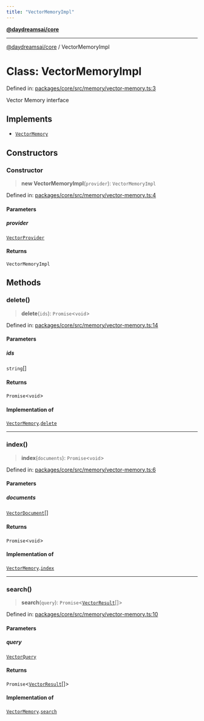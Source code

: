 ```yaml
---
title: "VectorMemoryImpl"
---
```


[**@daydreamsai/core**](./api-reference.md)

***

[@daydreamsai/core](./api-reference.md) / VectorMemoryImpl

# Class: VectorMemoryImpl

Defined in: [packages/core/src/memory/vector-memory.ts:3](https://github.com/dojoengine/daydreams/blob/cade502c379b7b9e103832026447c86310638fce/packages/core/src/memory/vector-memory.ts#L3)

Vector Memory interface

## Implements

- [`VectorMemory`](./VectorMemory.md)

## Constructors

### Constructor

> **new VectorMemoryImpl**(`provider`): `VectorMemoryImpl`

Defined in: [packages/core/src/memory/vector-memory.ts:4](https://github.com/dojoengine/daydreams/blob/cade502c379b7b9e103832026447c86310638fce/packages/core/src/memory/vector-memory.ts#L4)

#### Parameters

##### provider

[`VectorProvider`](./VectorProvider.md)

#### Returns

`VectorMemoryImpl`

## Methods

### delete()

> **delete**(`ids`): `Promise`\<`void`\>

Defined in: [packages/core/src/memory/vector-memory.ts:14](https://github.com/dojoengine/daydreams/blob/cade502c379b7b9e103832026447c86310638fce/packages/core/src/memory/vector-memory.ts#L14)

#### Parameters

##### ids

`string`[]

#### Returns

`Promise`\<`void`\>

#### Implementation of

[`VectorMemory`](./VectorMemory.md).[`delete`](VectorMemory.md#delete)

***

### index()

> **index**(`documents`): `Promise`\<`void`\>

Defined in: [packages/core/src/memory/vector-memory.ts:6](https://github.com/dojoengine/daydreams/blob/cade502c379b7b9e103832026447c86310638fce/packages/core/src/memory/vector-memory.ts#L6)

#### Parameters

##### documents

[`VectorDocument`](./VectorDocument.md)[]

#### Returns

`Promise`\<`void`\>

#### Implementation of

[`VectorMemory`](./VectorMemory.md).[`index`](VectorMemory.md#index)

***

### search()

> **search**(`query`): `Promise`\<[`VectorResult`](./VectorResult.md)[]\>

Defined in: [packages/core/src/memory/vector-memory.ts:10](https://github.com/dojoengine/daydreams/blob/cade502c379b7b9e103832026447c86310638fce/packages/core/src/memory/vector-memory.ts#L10)

#### Parameters

##### query

[`VectorQuery`](./VectorQuery.md)

#### Returns

`Promise`\<[`VectorResult`](./VectorResult.md)[]\>

#### Implementation of

[`VectorMemory`](./VectorMemory.md).[`search`](VectorMemory.md#search)
